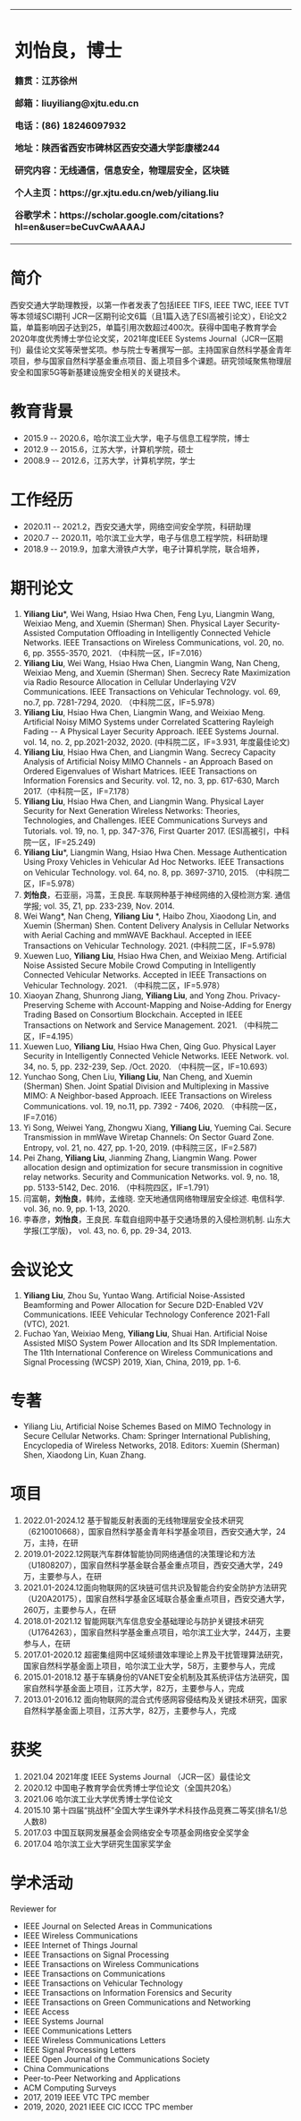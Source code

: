 <table border="0">
  <tr>
    <td width="100%">
      <h1>刘怡良，博士</h1>
      <p><b>籍贯：江苏徐州</b></p>
      <p><b>邮箱：liuyiliang@xjtu.edu.cn</b></p>
      <p><b>电话：(86) 18246097932</b></p>
      <p><b>地址：陕西省西安市碑林区西安交通大学彭康楼244</b></p>
      <p><b>研究内容：无线通信，信息安全，物理层安全，区块链</b></p>
      <p><b>个人主页：https://gr.xjtu.edu.cn/web/yiliang.liu</b></p>
      <p><b>谷歌学术：https://scholar.google.com/citations?hl=en&user=beCuvCwAAAAJ</b></p>
    </td>
  </tr>
</table>

# 简介
西安交通大学助理教授，以第一作者发表了包括IEEE TIFS, IEEE TWC, IEEE TVT等本领域SCI期刊 JCR一区期刊论文6篇（且1篇入选了ESI高被引论文），EI论文2篇，单篇影响因子达到25，单篇引用次数超过400次。获得中国电子教育学会2020年度优秀博士学位论文奖，2021年度IEEE Systems Journal（JCR一区期刊）最佳论文奖等荣誉奖项。参与院士专著撰写一部。主持国家自然科学基金青年项目，参与国家自然科学基金重点项目、面上项目多个课题。研究领域聚焦物理层安全和国家5G等新基建设施安全相关的关键技术。

# 教育背景
- 2015.9 -- 2020.6，哈尔滨工业大学，电子与信息工程学院，博士 
- 2012.9 -- 2015.6，江苏大学，计算机学院，硕士 
- 2008.9 -- 2012.6，江苏大学，计算机学院，学士

# 工作经历
- 2020.11 -- 2021.2，西安交通大学，网络空间安全学院，科研助理
- 2020.7 -- 2020.11，哈尔滨工业大学，电子与信息工程学院，科研助理
- 2018.9 -- 2019.9，加拿大滑铁卢大学，电子计算机学院，联合培养，

# 期刊论文

1.  **Yiliang Liu***, Wei Wang, Hsiao Hwa Chen, Feng Lyu, Liangmin Wang, Weixiao Meng, and Xuemin (Sherman) Shen. Physical Layer Security-Assisted Computation Offloading in Intelligently Connected Vehicle Networks. IEEE Transactions on Wireless Communications, vol. 20, no. 6, pp. 3555-3570, 2021. （中科院一区，IF=7.016）
1.  **Yiliang Liu**, Wei Wang, Hsiao Hwa Chen, Liangmin Wang, Nan Cheng, Weixiao Meng, and Xuemin (Sherman) Shen. Secrecy Rate Maximization via Radio Resource Allocation in Cellular Underlaying V2V Communications. IEEE Transactions on Vehicular Technology. vol. 69, no.7, pp. 7281-7294, 2020. （中科院二区，IF=5.978）
1.  **Yiliang Liu**, Hsiao Hwa Chen, Liangmin Wang, and Weixiao Meng. Artificial Noisy MIMO Systems under Correlated Scattering Rayleigh Fading -- A Physical Layer Security Approach. IEEE Systems Journal. vol. 14, no. 2, pp.2021-2032, 2020. (中科院二区，IF=3.931, 年度最佳论文)
1.  **Yiliang Liu**, Hsiao Hwa Chen, and Liangmin Wang. Secrecy Capacity Analysis of Artificial Noisy MIMO Channels - an Approach Based on Ordered Eigenvalues of Wishart Matrices. IEEE Transactions on Information Forensics and Security. vol. 12, no. 3, pp. 617-630, March 2017.（中科院一区，IF=7.178）
1.  **Yiliang Liu**, Hsiao Hwa Chen, and Liangmin Wang. Physical Layer Security for Next Generation Wireless Networks: Theories, Technologies, and Challenges. IEEE Communications Surveys and Tutorials. vol. 19, no. 1, pp. 347-376, First Quarter 2017. (ESI高被引，中科院一区，IF=25.249)
1.  **Yiliang Liu***, Liangmin Wang, Hsiao Hwa Chen. Message Authentication Using Proxy Vehicles in Vehicular Ad Hoc Networks. IEEE Transactions on Vehicular Technology. vol. 64, no. 8, pp. 3697-3710, 2015. （中科院二区，IF=5.978）
1.  **刘怡良**，石亚丽，冯蒿，王良民. 车联网种基于神经网络的入侵检测方案. 通信学报; vol. 35, Z1, pp. 233-239, Nov. 2014.
1.  Wei Wang*, Nan Cheng, **Yiliang Liu** *, Haibo Zhou, Xiaodong Lin, and Xuemin (Sherman) Shen. Content Delivery Analysis in Cellular Networks with Aerial Caching and mmWAVE Backhaul. Accepted in IEEE Transactions on Vehicular Technology. 2021. (中科院二区，IF=5.978)
1.  Xuewen Luo, **Yiliang Liu**, Hsiao Hwa Chen, and Weixiao Meng. Artificial Noise Assisted Secure Mobile Crowd Computing in Intelligently Connected Vehicular Networks. Accepted in IEEE Transactions on Vehicular Technology. 2021. （中科院二区，IF=5.978）
1.  Xiaoyan Zhang, Shunrong Jiang, **Yiliang Liu**, and Yong Zhou. Privacy-Preserving Scheme with Account-Mapping and Noise-Adding for Energy Trading Based on Consortium Blockchain. Accepted in IEEE Transactions on Network and Service Management. 2021. （中科院二区，IF=4.195）
1.  Xuewen Luo, **Yiliang Liu**, Hsiao Hwa Chen, Qing Guo. Physical Layer Security in Intelligently Connected Vehicle Networks. IEEE Network. vol. 34, no. 5, pp. 232-239, Sep. /Oct. 2020. （中科院一区，IF=10.693）
1.  Yunchao Song, Chen Liu, **Yiliang Liu**, Nan Cheng, and Xuemin (Sherman) Shen. Joint Spatial Division and Multiplexing in Massive MIMO: A Neighbor-based Approach. IEEE Transactions on Wireless Communications. vol. 19, no.11, pp. 7392 - 7406, 2020. （中科院一区，IF=7.016）
1.  Yi Song, Weiwei Yang, Zhongwu Xiang, **Yiliang Liu**, Yueming Cai. Secure Transmission in mmWave Wiretap Channels: On Sector Guard Zone. Entropy, vol. 21, no. 427, pp. 1-20, 2019. (中科院三区，IF=2.587)
1.  Pei Zhang, **Yiliang Liu**, Jianming Zhang, Liangmin Wang. Power allocation design and optimization for secure transmission in cognitive relay networks. Security and Communication Networks. vol. 9, no. 18, pp. 5133-5142, Dec. 2016. （中科院四区，IF=1.791）
1.  闫富朝，**刘怡良**，韩帅，孟维晓. 空天地通信网络物理层安全综述. 电信科学. vol. 36, no. 9, pp. 1-13, 2020.   
1.  李春彦，**刘怡良**，王良民. 车载自组网中基于交通场景的入侵检测机制. 山东大学报(工学版)， vol. 43, no. 6, pp. 29-34, 2013.  


# 会议论文
1.  **Yiliang Liu**, Zhou Su, Yuntao Wang. Artificial Noise-Assisted Beamforming and Power Allocation for Secure D2D-Enabled V2V Communications. IEEE Vehicular Technology Conference 2021-Fall (VTC), 2021.
1.  Fuchao Yan, Weixiao Meng, **Yiliang Liu**, Shuai Han. Artificial Noise Assisted MISO System Power Allocation and Its SDR Implementation. The 11th International Conference on Wireless Communications and Signal Processing (WCSP) 2019, Xian, China, 2019, pp. 1-6.


# 专著

- Yiliang Liu, Artificial Noise Schemes Based on MIMO Technology in Secure Cellular Networks. Cham: Springer International Publishing, Encyclopedia of Wireless Networks, 2018. Editors: Xuemin (Sherman) Shen, Xiaodong Lin, Kuan Zhang.

# 项目
1.  2022.01-2024.12 基于智能反射表面的无线物理层安全技术研究（6210010668），国家自然科学基金青年科学基金项目，西安交通大学，24万，主持，在研
1.  2019.01-2022.12网联汽车群体智能协同网络通信的决策理论和方法（U1808207），国家自然科学基金联合基金重点项目，西安交通大学，249万，主要参与人，在研
1.  2021.01-2024.12面向物联网的区块链可信共识及智能合约安全防护方法研究（U20A20175），国家自然科学基金区域联合基金重点项目，西安交通大学，260万，主要参与人，在研
1.  2018.01-2021.12 智能网联汽车信息安全基础理论与防护关键技术研究（U1764263），国家自然科学基金重点项目，哈尔滨工业大学，244万，主要参与人，在研
1.  2017.01-2020.12 超密集组网中区域频谱效率理论上界及干扰管理算法研究，国家自然科学基金面上项目，哈尔滨工业大学，58万，主要参与人，完成
1.  2015.01-2018.12 基于车辆身份的VANET安全机制及其系统评估方法研究，国家自然科学基金面上项目，江苏大学，82万，主要参与人，完成
1.  2013.01-2016.12 面向物联网的混合式传感网容侵结构及关键技术研究，国家自然科学基金面上项目，江苏大学，82万，主要参与人，完成


# 获奖
1. 2021.04 2021年度 IEEE Systems Journal （JCR一区）最佳论文
1. 2020.12 中国电子教育学会优秀博士学位论文（全国共20名）
1. 2021.06 哈尔滨工业大学优秀博士学位论文
1. 2015.10 第十四届“挑战杯”全国大学生课外学术科技作品竞赛二等奖(排名1/总人数8)
1. 2017.03 中国互联网发展基金会网络安全专项基金网络安全奖学金
1. 2017.04 哈尔滨工业大学研究生国家奖学金

  
# 学术活动
Reviewer for
- IEEE Journal on Selected Areas in Communications 
- IEEE Wireless Communications
- IEEE Internet of Things Journal
- IEEE Transactions on Signal Processing
- IEEE Transactions on Wireless Communications
- IEEE Transactions on Communications
- IEEE Transactions on Vehicular Technology
- IEEE Transactions on Information Forensics and Security 
- IEEE Transactions on Green Communications and Networking
- IEEE Access
- IEEE Systems Journal
- IEEE Communications Letters 
- IEEE Wireless Communications Letters 
- IEEE Signal Processing Letters 
- IEEE Open Journal of the Communications Society
- China Communications
- Peer-to-Peer Networking and Applications
- ACM Computing Surveys
- 2017, 2019 IEEE VTC TPC member
- 2019, 2020, 2021 IEEE CIC ICCC TPC member

